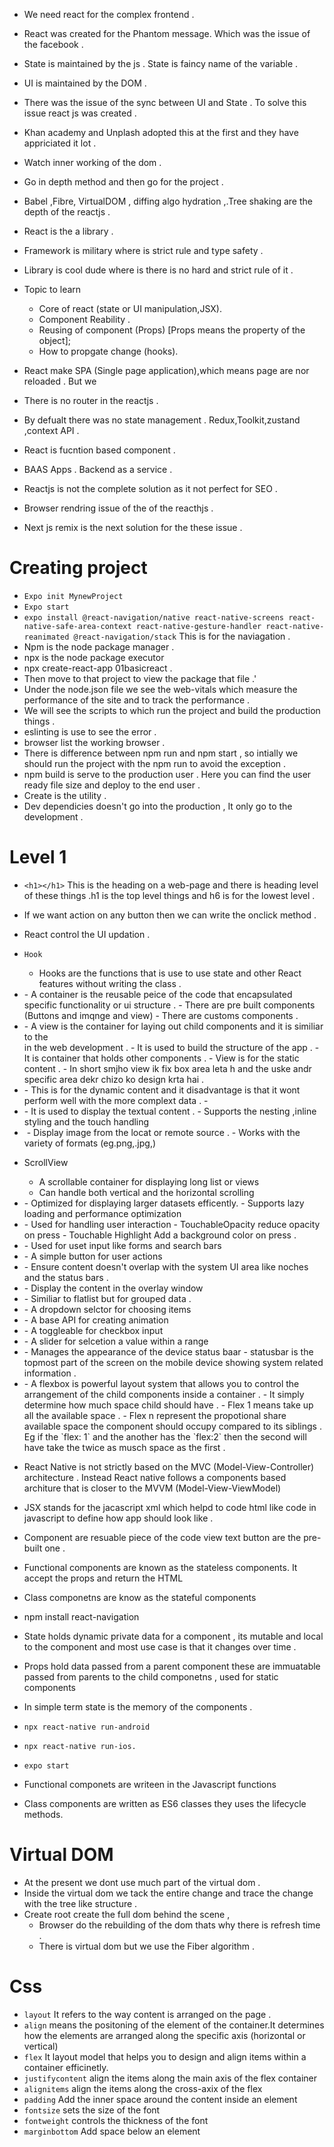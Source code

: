 - We need react for the complex frontend .
- React was created for the Phantom message. Which was the issue of the facebook .
- State is maintained by the js . State is faincy name of the variable .
- UI is maintained by the DOM . 
- There was the issue of the sync between UI and State . To solve this issue react js was created .
- Khan academy and Unplash adopted this at the first and they have appriciated it lot .
- Watch inner working of the dom .
- Go in depth method and then go for the project .
- Babel ,Fibre, VirtualDOM , diffing algo hydration ,.Tree shaking are the depth of the reactjs .
- React is the a library . 
 - Framework is military where is strict rule  and type safety .
 - Library is cool dude  where is there is no hard and strict rule of it .

- Topic to learn 
  - Core of react (state or UI manipulation,JSX).
  - Component Reability .
  - Reusing of component (Props) [Props means the property of the object];
  - How to propgate change (hooks). 
- React make SPA (Single page application),which means page are nor reloaded . But we
- There is no router in the reactjs .
- By defualt there was no state management . Redux,Toolkit,zustand ,context API .
- React is fucntion based component .
- BAAS Apps . Backend as a service . 
- Reactjs is not the complete solution as it not perfect for  SEO .
- Browser rendring issue of the of the reacthjs .
- Next js remix is the next solution for the these issue  .
# Creating project
- `Expo init MynewProject`
- `Expo start`
- `expo install @react-navigation/native react-native-screens react-native-safe-area-context react-native-gesture-handler react-native-reanimated @react-navigation/stack` This is for the naviagation .
- Npm is the node package manager .
- npx is the node package executor 
- npx create-react-app 01basicreact .
- Then move to that project to view the package that file .'
- Under the node.json file we see the web-vitals which measure the performance of the site and to track the performance .
- We will see the scripts to which run the project and build the production things .
- eslinting is use to see the error .
- browser list the working browser .
-  There is difference between npm run and npm  start , so intially we should run the project  with the npm run to avoid the exception .
- npm build is serve to the production user . Here you can find the user ready file size and deploy to the end user .
- Create is the utility .
- Dev dependicies doesn't go into the production , It only go to the development .
 # Level 1
  - `<h1></h1>` This is the heading on a web-page  and there is heading level of these things .h1 is the top level things and h6 is for the lowest level .
  - If we want action on any button then we can write the onclick method .
  - React control the UI updation .
  - `Hook`
     -  Hooks are the functions that is use to use state and other React features without writing the class .
- <Container>
  - A container is the reusable peice of the code that encapsulated specific functionality or ui structure .
    - There are pre built components (Buttons and imqnge and view)
    - There are customs components .

- <View> 
   - A view is the container for laying out child components and it is similiar to the <div> in the web development .
   - It is used to build the structure of the app . 
   - It is container that holds other components .
   - View is for the static content  .
   - In short smjho view ik fix box area leta h and the uske andr specific area dekr  chizo ko design krta hai .

- <ScrollView>
  -  This is for the dynamic content and it disadvantage is that it wont perform well with the more complext data .
  - 
- <Text>
   - It is used to display the textual content .
   - Supports the nesting ,inline styling and the touch handling 
- <Image> 
  -  Display image from the locat or remote source .
  -  Works with the variety of formats (eg.png,.jpg,)
- ScrollView
   - A scrollable container for displaying long list or views 
   - Can handle both vertical and the horizontal scrolling 
- <Flatlist>
   - Optimized for displaying larger datasets efficently.
   - Supports lazy loading and performance optimization 
- <Touchable>
  - Used for handling user interaction 
  - TouchableOpacity reduce opacity on press 
  - Touchable Highlight Add a background color on press .
- <Text input>
   - Used for uset input like forms and search bars 
- <Buttons>
  - A simple button for user actions 
- <SafeAreaView> 
  - Ensure content doesn't overlap with the system UI area like noches and the status bars .
- <Modal>
  - Display the content in the overlay window 
- <SectionList> 
  - Similiar to flatlist but for grouped data .
- <Picker>
  - A dropdown selctor for choosing items 
- <Animated >
  - A base API for creating animation
- <Checkbox> 
  -  A toggleable for checkbox input 
- <Slider>
  - A slider for selcetion a value within a range 
- <statusbar>
  - Manages the appearance of the device status baar
  - statusbar is the topmost part of the screen on the mobile device showing system related information .

- <Flexbox> 
  - A flexbox  is powerful layout system that allows you to control the arrangement of the child components inside a container .
  - It simply determine how much space child should have .
  - Flex 1 means take up all the available space .
  - Flex n represent the propotional share available space the component should occupy compared to its siblings .
  Eg if the `flex: 1` and the another has the `flex:2` then the second will have take the twice as musch space as the first .
- React Native is not strictly based on the MVC (Model-View-Controller) architecture . Instead React native follows a components based architure that is closer to the MVVM (Model-View-ViewModel)
- JSX stands for the jacascript xml which  helpd to code html like code in javascript to define how app should look like .
- Component are resuable piece of the code  view text button are the pre-built one .
- Functional components are known as the stateless components. It accept the props and return the HTML 
- Class componetns are know as the stateful components 
- npm install react-navigation
- State holds dynamic private data for a component , its mutable and local to the component and most use case is  that it changes over time .
- Props hold data passed from a parent component these are immuatable passed from parents to the child componetns , used for static components 
- In simple term state is the memory of the components .
- `npx react-native run-android`
- `npx react-native run-ios.` 
- `expo start` 

- Functional componets are writeen in the Javascript functions 
- Class components are written as ES6 classes they uses the lifecycle methods.
# Virtual DOM 
-  At the present we dont use much part of the virtual dom .
- Inside the virtual dom we tack the entire change and trace the change with the tree like structure .
- Create root create the full dom behind the scene , 
  - Browser do the rebuilding of the dom thats why there is refresh time .
  - There is virtual dom but we use the Fiber algorithm .
# Css 
- `layout` It refers to the way content is arranged on the  page .
- `align` means the positoning of the element of the container.It determines how the elements are arranged along the specific axis (horizontal or vertical)
- `flex` It layout model that helps you to design and align items within a container efficinetly.
- `justifycontent` align the items along the main axis of the flex container 
- `alignitems` align the items along the cross-axix of the flex
- `padding`  Add the inner space around the content inside an element
- `fontsize` sets the size of the font
- `fontweight` controls the thickness of the font
- `marginbottom` Add space below an element

